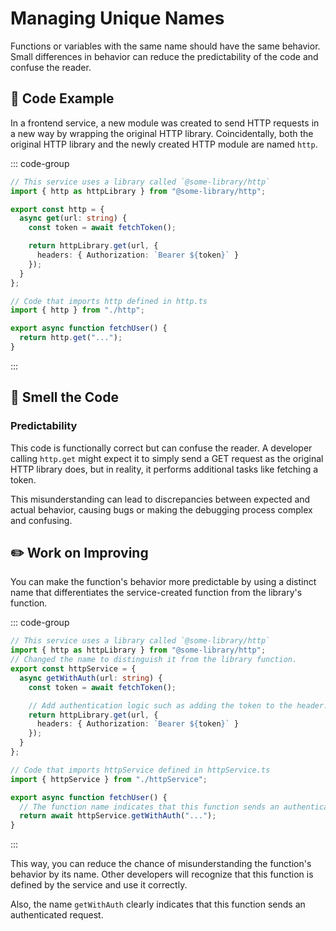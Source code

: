 # Managing Unique Names

<div style="margin-top: 16px">
<Badge type="info" text="Predictability" />
</div>
Functions or variables with the same name should have the same behavior. Small differences in behavior can reduce the predictability of the code and confuse the reader.

## 📝 Code Example

In a frontend service, a new module was created to send HTTP requests in a new way by wrapping the original HTTP library.
Coincidentally, both the original HTTP library and the newly created HTTP module are named `http`.

::: code-group

```typescript [http.ts]
// This service uses a library called `@some-library/http`
import { http as httpLibrary } from "@some-library/http";

export const http = {
  async get(url: string) {
    const token = await fetchToken();

    return httpLibrary.get(url, {
      headers: { Authorization: `Bearer ${token}` }
    });
  }
};
```

```typescript [fetchUser.ts]
// Code that imports http defined in http.ts
import { http } from "./http";

export async function fetchUser() {
  return http.get("...");
}
```

:::

## 👃 Smell the Code

### Predictability

This code is functionally correct but can confuse the reader. A developer calling `http.get` might expect it to simply send a GET request as the original HTTP library does, but in reality, it performs additional tasks like fetching a token.

This misunderstanding can lead to discrepancies between expected and actual behavior, causing bugs or making the debugging process complex and confusing.

## ✏️ Work on Improving

You can make the function's behavior more predictable by using a distinct name that differentiates the service-created function from the library's function.

::: code-group

```typescript [httpService.ts]
// This service uses a library called `@some-library/http`
import { http as httpLibrary } from "@some-library/http";
// Changed the name to distinguish it from the library function.
export const httpService = {
  async getWithAuth(url: string) {
    const token = await fetchToken();

    // Add authentication logic such as adding the token to the header.
    return httpLibrary.get(url, {
      headers: { Authorization: `Bearer ${token}` }
    });
  }
};
```

```typescript [fetchUser.ts]
// Code that imports httpService defined in httpService.ts
import { httpService } from "./httpService";

export async function fetchUser() {
  // The function name indicates that this function sends an authenticated request.
  return await httpService.getWithAuth("...");
}
```

:::

This way, you can reduce the chance of misunderstanding the function's behavior by its name.
Other developers will recognize that this function is defined by the service and use it correctly.

Also, the name `getWithAuth` clearly indicates that this function sends an authenticated request.
